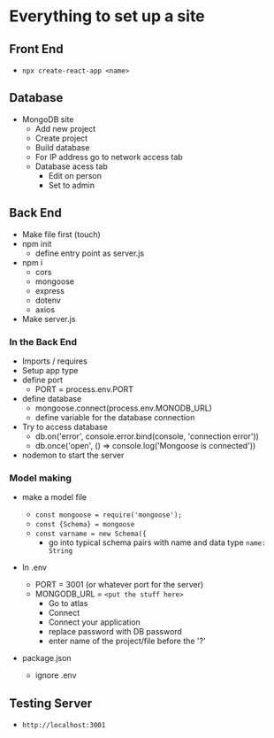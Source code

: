 # Everything to set up a site

## Front End

* `npx create-react-app <name>`

## Database

* MongoDB site
  * Add new project
  * Create project
  * Build database
  * For IP address go to network access tab
  * Database acess tab
    * Edit on person
    * Set to admin

## Back End

* Make file first (touch)
* npm init
  * define entry point as server.js
* npm i
  * cors
  * mongoose
  * express
  * dotenv
  * axios
* Make server.js

### In the Back End

* Imports / requires
* Setup app type
* define port
  * PORT = process.env.PORT
* define database
  * mongoose.connect(process.env.MONODB_URL)
  * define variable for the database connection
* Try to access database
  * db.on('error', console.error.bind(console, 'connection error'))
  * db.once('open', () => console.log('Mongoose is connected'))
* nodemon to start the server

### Model making

* make a model file
  * `const mongoose = require('mongoose');`
  * `const {Schema} = mongoose`
  * `const varname = new Schema({`
    * go into typical schema pairs with name and data type `name: String`


* In .env
  * PORT = 3001 (or whatever port for the server)
  * MONGODB_URL = `<put the stuff here>`
    * Go to atlas
    * Connect
    * Connect your application
    * replace password with DB password
    * enter name of the project/file before the '?'
* package.json
  * ignore .env

## Testing Server

* `http://localhost:3001`
